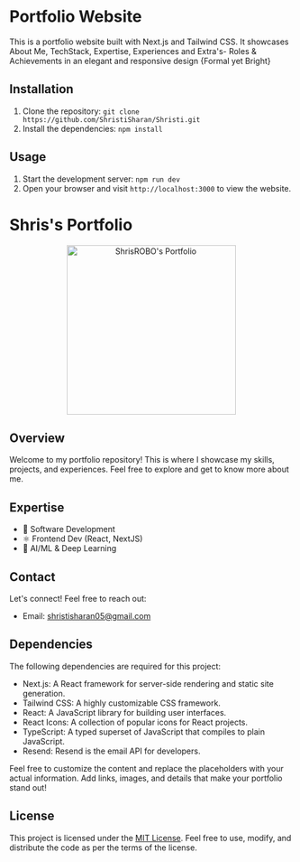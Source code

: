 # Portfolio Website

This is a portfolio website built with Next.js and Tailwind CSS. It showcases About Me, TechStack, Expertise, Experiences and Extra's- Roles & Achievements in an elegant and responsive design {Formal yet Bright}

## Installation

1. Clone the repository: `git clone https://github.com/ShristiSharan/Shristi.git`
3. Install the dependencies: `npm install`

## Usage

1. Start the development server: `npm run dev`
2. Open your browser and visit `http://localhost:3000` to view the website.

# Shris's Portfolio

<p align="center">
  <img src="https://your-portfolio-image-url.png" alt="ShrisROBO's Portfolio" width="300" />
</p>

## Overview

Welcome to my portfolio repository! This is where I showcase my skills, projects, and experiences. Feel free to explore and get to know more about me.

## Expertise

- 🚀 Software Development
- ⚛️ Frontend Dev (React, NextJS)
- 🧠 AI/ML & Deep Learning

## Contact

Let's connect! Feel free to reach out:

- Email: shristisharan05@gmail.com

## Dependencies

The following dependencies are required for this project:

- Next.js: A React framework for server-side rendering and static site generation.
- Tailwind CSS: A highly customizable CSS framework.
- React: A JavaScript library for building user interfaces.
- React Icons: A collection of popular icons for React projects.
- TypeScript: A typed superset of JavaScript that compiles to plain JavaScript.
- Resend: Resend is the email API for developers.

Feel free to customize the content and replace the placeholders with your actual information. Add links, images, and details that make your portfolio stand out!


## License

This project is licensed under the [MIT License](https://opensource.org/licenses/MIT). Feel free to use, modify, and distribute the code as per the terms of the license.

